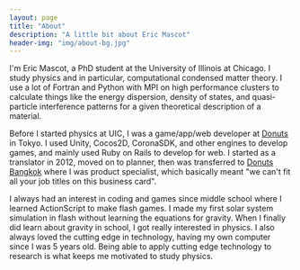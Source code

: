 ```yaml
---
layout: page
title: "About"
description: "A little bit about Eric Mascot"
header-img: "img/about-bg.jpg"
---
```


I'm Eric Mascot, a PhD student at the University of Illinois at Chicago.
I study physics and in particular, computational condensed matter theory.
I use a lot of Fortran and Python with MPI on high performance clusters to calculate things like the energy dispersion, density of states, and quasi-particle interference patterns for a given theoretical description of a material.

Before I started physics at UIC, I was a game/app/web developer at [Donuts](http://www.donuts.ne.jp/) in Tokyo.
I used Unity, Cocos2D, CoronaSDK, and other engines to develop games, and mainly used Ruby on Rails to develop for web.
I started as a translator in 2012, moved on to planner, then was transferred to [Donuts Bangkok](http://www.donuts-bkk.com/) where I was product specialist, which basically meant "we can't fit all your job titles on this business card".

I always had an interest in coding and games since middle school where I learned ActionScript to make flash games.
I made my first solar system simulation in flash without learning the equations for gravity.
When I finally did learn about gravity in school, I got really interested in physics.
I also always loved the cutting edge in technology, having my own computer since I was 5 years old.
Being able to apply cutting edge technology to research is what keeps me motivated to study physics.
